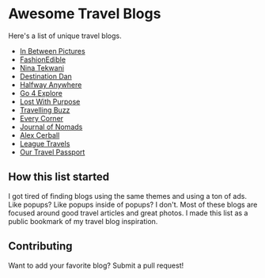# Awesome Travel Blogs
Here's a list of unique travel blogs.

* [In Between Pictures](http://inbetweenpictures.com/)
* [FashionEdible](https://www.fashionedible.com/)
* [Nina Tekwani](https://www.ninatekwani.com/)
* [Destination Dan](http://www.destinationdan.com/)
* [Halfway Anywhere](https://www.halfwayanywhere.com/)
* [Go 4 Explore](https://go4explore.com/)
* [Lost With Purpose](https://www.lostwithpurpose.com/)
* [Travelling Buzz](https://travellingbuzz.com/)
* [Every Corner](http://everycornerin.com/)
* [Journal of Nomads](https://www.journalofnomads.com/)
* [Alex Cerball](http://alexcerball.com/)
* [League Travels](https://www.leaguetravels.com/)
* [Our Travel Passport](http://ourtravelpassport.com/)

## How this list started
I got tired of finding blogs using the same themes and using a ton of ads. Like popups? Like popups inside of popups? I don't. Most of these blogs are focused around good travel articles and great photos. I made this list as a public bookmark of my travel blog inspiration.

## Contributing
Want to add your favorite blog? Submit a pull request! 
